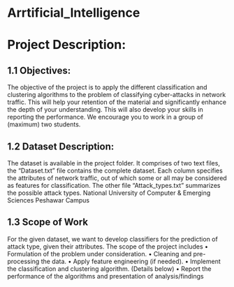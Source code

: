 # Arrtificial_Intelligence 

# Project Description: 
## 1.1 Objectives:
The objective of the project is to apply the different classification and clustering algorithms to the 
problem of classifying cyber-attacks in network traffic. This will help your retention of the material 
and significantly enhance the depth of your understanding. This will also develop your skills in 
reporting the performance. We encourage you to work in a group of (maximum) two students.
## 1.2 Dataset Description:
The dataset is available in the project folder. It comprises of two text files, the “Dataset.txt” file
contains the complete dataset. Each column specifies the attributes of network traffic, out of which 
some or all may be considered as features for classification. The other file “Attack_types.txt”
summarizes the possible attack types.
National University of Computer & 
Emerging Sciences Peshawar Campus
## 1.3 Scope of Work 
For the given dataset, we want to develop classifiers for the prediction of attack type, given their 
attributes.
The scope of the project includes 
• Formulation of the problem under consideration. 
• Cleaning and pre-processing the data. 
• Apply feature engineering (if needed). 
• Implement the classification and clustering algorithm. (Details below)
• Report the performance of the algorithms and presentation of analysis/findings
